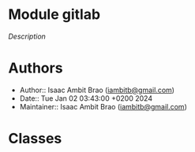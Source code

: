 # Module gitlab

_Description_

# Authors

* Author:: Isaac Ambit Brao (<iambitb@gmail.com>)
* Date:: Tue Jan 02 03:43:00 +0200 2024
* Maintainer:: Isaac Ambit Brao (<iambitb@gmail.com>)

# Classes
